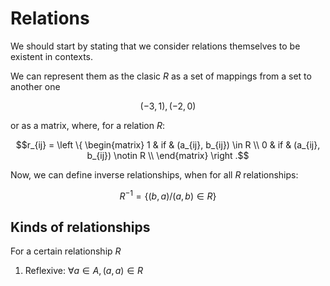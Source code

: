 # Relations

<div "text-align: center">
We should start by stating that we consider relations themselves to be existent in contexts.
</div>

We can represent them as the clasic $R$ as a set of mappings from a set to another one

$${(-3, 1), (-2, 0)}$$

or as a matrix, where, for a relation $R$:

$$r_{ij} = \left \{ \begin{matrix}
    1 & if & (a_{ij}, b_{ij}) \in R \\
    0 & if & (a_{ij}, b_{ij}) \notin R \\
\end{matrix} \right .$$

Now, we can define inverse relationships, when for all $R$ relationships:

$$R^{-1} = \{(b, a) / (a, b) \in R\}$$

## Kinds of relationships

For a certain relationship $R$

1. Reflexive: $\forall a \in A, (a, a) \in R$



